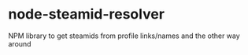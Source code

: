 # node-steamid-resolver
 NPM library to get steamids from profile links/names and the other way around

